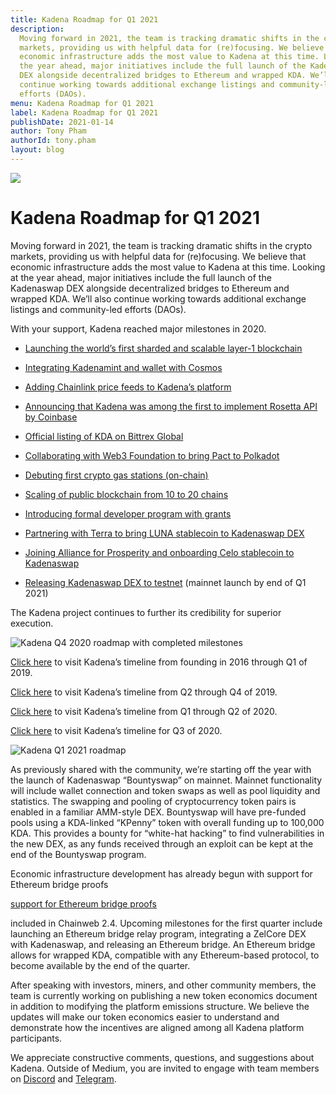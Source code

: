 ```yaml
---
title: Kadena Roadmap for Q1 2021
description:
  Moving forward in 2021, the team is tracking dramatic shifts in the crypto
  markets, providing us with helpful data for (re)focusing. We believe that
  economic infrastructure adds the most value to Kadena at this time. Looking at
  the year ahead, major initiatives include the full launch of the Kadenaswap
  DEX alongside decentralized bridges to Ethereum and wrapped KDA. We’ll also
  continue working towards additional exchange listings and community-led
  efforts (DAOs).
menu: Kadena Roadmap for Q1 2021
label: Kadena Roadmap for Q1 2021
publishDate: 2021-01-14
author: Tony Pham
authorId: tony.pham
layout: blog
---
```


![](/assets/blog/1_NXyEgTYElevRugKNoB7z2A.webp)

# Kadena Roadmap for Q1 2021

Moving forward in 2021, the team is tracking dramatic shifts in the crypto
markets, providing us with helpful data for (re)focusing. We believe that
economic infrastructure adds the most value to Kadena at this time. Looking at
the year ahead, major initiatives include the full launch of the Kadenaswap DEX
alongside decentralized bridges to Ethereum and wrapped KDA. We’ll also continue
working towards additional exchange listings and community-led efforts (DAOs).

With your support, Kadena reached major milestones in 2020.

- [Launching the world’s first sharded and scalable layer-1 blockchain](https://www.forbes.com/sites/oluwaseunadeyanju/2020/01/23/jp-morgan-spinoff-kadena-is-bringing-scalability-to-pow-blockchain/?sh=2b1f3efd6ec9)

- [Integrating Kadenamint and wallet with Cosmos](https://www.coindesk.com/jpmorgan-spinoff-kadena-launches-public-blockchain-integrates-wallet-to-cosmos-network)

- [Adding Chainlink price feeds to Kadena’s platform](https://www.coindesk.com/hybrid-blockchain-maker-kadena-adds-chainlink-price-feeds)

- [Announcing that Kadena was among the first to implement Rosetta API by Coinbase](https://www.crowdfundinsider.com/2020/06/162886-coinbase-launches-rosetta-api-kadena-is-one-of-the-first-blockchains-to-utilize/)

- [Official listing of KDA on Bittrex Global](https://cointelegraph.com/news/jpmorgans-blockchain-offshoot-kadena-gets-first-ever-token-listing)

- [Collaborating with Web3 Foundation to bring Pact to Polkadot](https://medium.com/kadena-io/polkadot-collaboration-update-researching-pact-core-for-wasm-and-exploring-kadenadot-dbad5c120e26)

- [Debuting first crypto gas stations (on-chain)](https://www.blockchainmagazine.net/kadena-implements-first-crypto-gas-station-on-blockchain/)

- [Scaling of public blockchain from 10 to 20 chains](https://medium.com/kadena-io/kadena-completes-hybrid-blockchain-scaling-to-480-000-transactions-per-second-on-20-chains-5a652295533c)

- [Introducing formal developer program with grants](https://www.kadena.io/developers)

- [Partnering with Terra to bring LUNA stablecoin to Kadenaswap DEX](https://www.coindesk.com/kadena-partners-with-stablecoin-maker-terra-in-bid-to-expand-its-defi-offering)

- [Joining Alliance for Prosperity and onboarding Celo stablecoin to Kadenaswap](https://www.coindesk.com/kadena-celo-stablecoin-dex)

- [Releasing Kadenaswap DEX to testnet](./kadenaswap-update-december-2020-2021-01-01)
  (mainnet launch by end of Q1 2021)

The Kadena project continues to further its credibility for superior execution.

![Kadena Q4 2020 roadmap with completed milestones](/assets/blog/1_p9NDUUIwxHvkQ1_RPYTGNw.webp)

[Click here](../2019/kadenas-roadmap-to-a-hybrid-blockchain-platform-2019-03-14)
to visit Kadena’s timeline from founding in 2016 through Q1 of 2019.

[Click here](https://medium.com/kadena-io/roadmap-for-kadenas-hybrid-blockchain-launch-in-january-2020-3f93d8d2a6e0)
to visit Kadena’s timeline from Q2 through Q4 of 2019.

[Click here](https://medium.com/kadena-io/kadena-roadmap-for-q1-q2-2020-d0a533193d80)
to visit Kadena’s timeline from Q1 through Q2 of 2020.

[Click here](https://medium.com/kadena-io/kadena-roadmap-for-q3-2020-7f83aa792119)
to visit Kadena’s timeline for Q3 of 2020.

![Kadena Q1 2021 roadmap](/assets/blog/1_Wchg36UzjZ0CoulBdPdPSA.webp)

As previously shared with the community, we’re starting off the year with the
launch of Kadenaswap “Bountyswap” on mainnet. Mainnet functionality will include
wallet connection and token swaps as well as pool liquidity and statistics. The
swapping and pooling of cryptocurrency token pairs is enabled in a familiar
AMM-style DEX. Bountyswap will have pre-funded pools using a KDA-linked “KPenny”
token with overall funding up to 100,000 KDA. This provides a bounty for
“white-hat hacking” to find vulnerabilities in the new DEX, as any funds
received through an exploit can be kept at the end of the Bountyswap program.

Economic infrastructure development has already begun with support for Ethereum
bridge proofs

[support for Ethereum bridge proofs](https://twitter.com/SirLensALot/status/1348435372565549056/photo/1)

included in Chainweb 2.4. Upcoming milestones for the first quarter include
launching an Ethereum bridge relay program, integrating a ZelCore DEX with
Kadenaswap, and releasing an Ethereum bridge. An Ethereum bridge allows for
wrapped KDA, compatible with any Ethereum-based protocol, to become available by
the end of the quarter.

After speaking with investors, miners, and other community members, the team is
currently working on publishing a new token economics document in addition to
modifying the platform emissions structure. We believe the updates will make our
token economics easier to understand and demonstrate how the incentives are
aligned among all Kadena platform participants.

We appreciate constructive comments, questions, and suggestions about Kadena.
Outside of Medium, you are invited to engage with team members on
[Discord](https://discordapp.com/invite/bsUcWmX) and
[Telegram](https://t.me/kadena_io).
